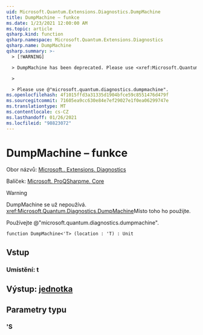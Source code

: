 ```yaml
---
uid: Microsoft.Quantum.Extensions.Diagnostics.DumpMachine
title: DumpMachine – funkce
ms.date: 1/23/2021 12:00:00 AM
ms.topic: article
qsharp.kind: function
qsharp.namespace: Microsoft.Quantum.Extensions.Diagnostics
qsharp.name: DumpMachine
qsharp.summary: >-
  > [!WARNING]

  > DumpMachine has been deprecated. Please use <xref:Microsoft.Quantum.Diagnostics.DumpMachine> instead.

  >

  > Please use @"microsoft.quantum.diagnostics.dumpmachine".
ms.openlocfilehash: 4f1015ffd3a31335d1904bfce59c8551476d479f
ms.sourcegitcommit: 71605ea9cc630e84e7ef29027e1f0ea06299747e
ms.translationtype: MT
ms.contentlocale: cs-CZ
ms.lasthandoff: 01/26/2021
ms.locfileid: "98823072"
---
```

# <a name="dumpmachine-function"></a>DumpMachine – funkce

Obor názvů: [Microsoft.. Extensions. Diagnostics](xref:Microsoft.Quantum.Extensions.Diagnostics)

Balíček: [Microsoft. ProQSharpme. Core](https://nuget.org/packages/Microsoft.Quantum.QSharp.Core)


> [!WARNING]
> DumpMachine se už nepoužívá. <xref:Microsoft.Quantum.Diagnostics.DumpMachine>Místo toho ho použijte.
>
> Používejte @"microsoft.quantum.diagnostics.dumpmachine".



```qsharp
function DumpMachine<'T> (location : 'T) : Unit
```


## <a name="input"></a>Vstup

### <a name="location--t"></a>Umístění: t





## <a name="output--unit"></a>Výstup: [jednotka](xref:microsoft.quantum.lang-ref.unit)



## <a name="type-parameters"></a>Parametry typu

### <a name="t"></a>'S

